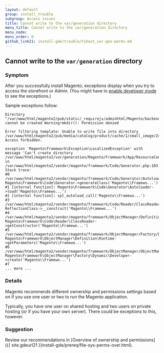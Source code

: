 ```yaml
---
layout: default
group: install_trouble
subgroup: Access issues
title: Cannot write to the var/generation directory
menu_title: Cannot write to the var/generation directory
menu_node: 
menu_order: 9
github_link21: install-gde/trouble/tshoot_var-gen-perms.md
---
```



<h2 id="trouble-install-gen">Cannot write to the <code>var/generation</code> directory</h2>

### Symptom
After you successfully install Magento, exceptions display when you try to access the storefront or Admin. (You might have to <a href="{{ site.gdeurl21 }}config-guide/cli/config-cli-subcommands-mode.html#config-mode">
enable developer mode</a> to see the exceptions.)

Sample exceptions follow:

	Directory "/var/www/html/magento2/pub/static/_requirejs/adminhtml/Magento/backend/en_US" cannot be created Warning!mkdir(): Permission denied

	Error filtering template: Unable to write file into directory /var/www/html/magento2/pub/media/catalog/product/cache/1/small_image/240x300/beff4985b56e3afdbeabfc89641a4582/m/b. Access forbidden.

	exception 'Magento\Framework\Exception\LocalizedException' with message 'Can't create directory /var/www/html/magento2/var/generation/Magento/Framework/App/ResourceConnection/.' in /var/www/html/magento2/vendor/magento/framework/Code/Generator.php:103 Stack trace: 
	#0 /var/www/html/magento2/vendor/magento/framework/Code/Generator/Autoloader.php(35): Magento\Framework\Code\Generator->generateClass('Magento\\Framewo...') 
	#1 [internal function]: Magento\Framework\Code\Generator\Autoloader->load('Magento\\Framewo...') 
	#2 [internal function]: spl_autoload_call('Magento\\Framewo...') 
	#3 /var/www/html/magento2/vendor/magento/framework/Code/Reader/ClassReader.php(19): ReflectionClass->__construct('Magento\\Framewo...') 
	#4 /var/www/html/magento2/vendor/magento/framework/ObjectManager/Definition/Runtime.php(44): Magento\Framework\Code\Reader\ClassReader->getConstructor('Magento\\Framewo...') 
	#5 /var/www/html/magento2/vendor/magento/framework/ObjectManager/Factory/Dynamic/Developer.php(71): Magento\Framework\ObjectManager\Definition\Runtime->getParameters('Magento\\Framewo...') 
	#6 /var/www/html/magento2/vendor/magento/framework/ObjectManager/ObjectManager.php(71): Magento\Framework\ObjectManager\Factory\Dynamic\Developer->create('Magento\\Framewo...') 
	#7 
	... more ...

### Details
Magento recommends different ownership and permissions settings based on if you use one user or two to run the Magento application.

Typically, you have one user on shared hosting and two users on private hosting (or if you have your own server). There could be exceptions to this, however.
 
### Suggestion
Review our recommendations in [Overview of ownership and permissions]({{ site.gdeurl21 }}install-gde/prereq/file-sys-perms-over.html).

